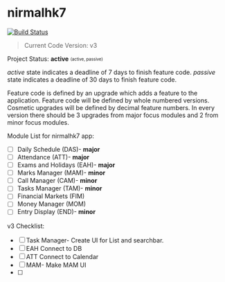 # nirmalhk7 
[![Build Status](https://travis-ci.com/nirmalhk7/nirmalhk7.svg?token=HRi1JZ3B4UFUdbRzSJse&branch=master)](https://travis-ci.com/nirmalhk7/nirmalhk7)
> Current Code Version: v3

Project Status: **active**
<sub><sup>(active, passive)</sup></sub>

*active* state indicates a deadline of 7 days to finish feature code.
*passive* state indicates a deadline of 30 days to finish feature code.

Feature code is defined by an upgrade which adds a feature to the application. Feature code will be defined by whole numbered versions.
Cosmetic upgrades will be defined by decimal feature numbers.
In every version there should be 3 upgrades from major focus modules and 2 from minor focus modules.

Module List for nirmalhk7 app:

- [ ] Daily Schedule (DAS)- **major**
- [ ] Attendance (ATT)- **major**
- [ ] Exams and Holidays (EAH)- **major**
- [ ] Marks Manager (MAM)- **minor**
- [ ] Call Manager (CAM)- **minor**
- [ ] Tasks Manager (TAM)- **minor**
- [ ] Financial Markets (FIM)
- [ ] Money Manager (MOM)
- [ ] Entry Display (END)- **minor**

v3 Checklist:
- [ ] Task Manager- Create UI for List and searchbar.
- [ ] EAH Connect to DB
- [ ] ATT Connect to Calendar
- [ ] MAM- Make MAM UI
- [ ] 
